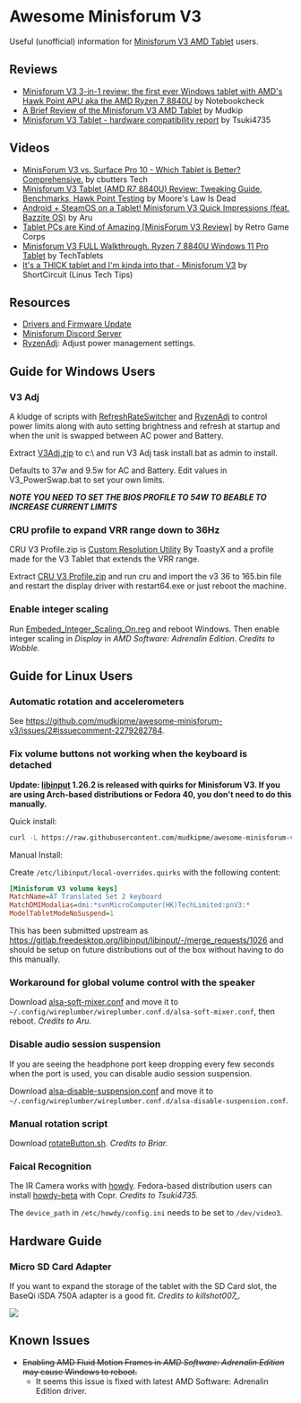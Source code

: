 Awesome Minisforum V3
=====================

Useful (unofficial) information for [Minisforum V3 AMD Tablet](https://www.minisforum.com/page/v3/index.html?lang=en) users.

## Reviews

- [Minisforum V3 3-in-1 review: the first ever Windows tablet with AMD's Hawk Point APU aka the AMD Ryzen 7 8840U](https://www.notebookcheck.net/Minisforum-V3-3-in-1-review-the-first-ever-Windows-tablet-with-AMD-s-Hawk-Point-APU-aka-the-AMD-Ryzen-7-8840U.829081.0.html) by Notebookcheck
- [A Brief Review of the Minisforum V3 AMD Tablet](https://mudkip.me/2024/04/14/A-Brief-Review-of-the-Minisforum-V3-AMD-Tablet/) by Mudkip
- [Minisforum V3 Tablet - hardware compatibility report](https://www.reddit.com/r/linuxhardware/s/rQ7BrCkx4w) by Tsuki4735

## Videos

- [MinisForum V3 vs. Surface Pro 10 - Which Tablet is Better? Comprehensive.](https://www.youtube.com/watch?v=reh_iWrlJV8) by cbutters Tech
- [Minisforum V3 Tablet (AMD R7 8840U) Review: Tweaking Guide, Benchmarks, Hawk Point Testing](https://www.youtube.com/watch?v=ivm78Qyls3A) by Moore's Law Is Dead
- [Android + SteamOS on a Tablet! Minisforum V3 Quick Impressions (feat. Bazzite OS)](https://www.youtube.com/watch?v=MrlnZXNTvtM) by Aru
- [Tablet PCs are Kind of Amazing [MinisForum V3 Review]](https://www.youtube.com/watch?v=8P0G-JLeZD4) by Retro Game Corps
- [Minisforum V3 FULL Walkthrough. Ryzen 7 8840U Windows 11 Pro Tablet](https://www.youtube.com/watch?v=c_zbxrHhtQA) by TechTablets
- [It's a THICK tablet and I'm kinda into that - Minisforum V3](https://www.youtube.com/watch?v=kI_Y231zwoU) by ShortCircuit (Linus Tech Tips)

## Resources

- [Drivers and Firmware Update](https://www.minisforum.com/new/support?lang=en#/support/page/download/120)
- [Minisforum Discord Server](https://discord.com/invite/Pxrg8WpFCa)
- [RyzenAdj](https://github.com/FlyGoat/RyzenAdj): Adjust power management settings.

## Guide for Windows Users

### V3 Adj

A kludge of scripts with [RefreshRateSwitcher](https://github.com/sryze/RefreshRateSwitcher) and [RyzenAdj](https://github.com/FlyGoat/RyzenAdj) to control power limits along with auto setting brightness and refresh at startup and when the unit is swapped between AC power and Battery.

Extract [V3Adj.zip](https://github.com/mudkipme/awesome-minisforum-v3/blob/main/scripts/V3Adj.zip) to c:\ and run V3 Adj task install.bat as admin to install. 

Defaults to 37w and 9.5w for AC and Battery.
Edit values in V3_PowerSwap.bat to set your own limits.

***NOTE YOU NEED TO SET THE BIOS PROFILE TO 54W TO BEABLE TO INCREASE CURRENT LIMITS***

### CRU profile to expand VRR range down to 36Hz

CRU V3 Profile.zip is [Custom Resolution Utility](https://www.monitortests.com/forum/Thread-Custom-Resolution-Utility-CRU) By ToastyX and a profile made for the V3 Tablet that extends the VRR range.

Extract [CRU V3 Profile.zip](https://github.com/mudkipme/awesome-minisforum-v3/blob/main/scripts/Cru%20V3%20Profile.zip) and run cru and import the v3 36 to 165.bin file and restart the display driver with restart64.exe or just reboot the machine.

### Enable integer scaling

Run [Embeded_Integer_Scaling_On.reg](scripts/Embeded_Integer_Scaling_On.reg) and reboot Windows. Then enable integer scaling in *Display* in *AMD Software: Adrenalin Edition*. _Credits to Wobble._

## Guide for Linux Users

### Automatic rotation and accelerometers

See https://github.com/mudkipme/awesome-minisforum-v3/issues/2#issuecomment-2279282784.

### Fix volume buttons not working when the keyboard is detached

**Update: [libinput](https://gitlab.freedesktop.org/libinput/libinput/-/releases/1.26.2) 1.26.2 is released with quirks for Minisforum V3. If you are using Arch-based distributions or Fedora 40, you don't need to do this manually.** 

Quick install:

```bash
curl -L https://raw.githubusercontent.com/mudkipme/awesome-minisforum-v3/main/scripts/linux_fix_sound.sh | sudo sh
```

Manual Install:

Create `/etc/libinput/local-overrides.quirks` with the following content:
```ini
[Minisforum V3 volume keys]
MatchName=AT Translated Set 2 keyboard
MatchDMIModalias=dmi:*svnMicroComputer(HK)TechLimited:pnV3:*
ModelTabletModeNoSuspend=1
```

This has been submitted upstream as https://gitlab.freedesktop.org/libinput/libinput/-/merge_requests/1026 and should be setup on future distributions out of the box without having to do this manually.

### Workaround for global volume control with the speaker

Download [alsa-soft-mixer.conf](scripts/alsa-soft-mixer.conf) and move it to `~/.config/wireplumber/wireplumber.conf.d/alsa-soft-mixer.conf`, then reboot. _Credits to Aru._

### Disable audio session suspension

If you are seeing the headphone port keep dropping every few seconds when the port is used, you can disable audio session suspension.

Download [alsa-disable-suspension.conf](scripts/alsa-disable-suspension.conf) and move it to `~/.config/wireplumber/wireplumber.conf.d/alsa-disable-suspension.conf`.

### Manual rotation script

Download [rotateButton.sh](scripts/rotateButton.sh).  _Credits to Briar._

### Faical Recognition

The IR Camera works with [howdy](https://github.com/boltgolt/howdy). Fedora-based distribution users can install [howdy-beta](https://copr.fedorainfracloud.org/coprs/principis/howdy-beta/) with Copr. _Credits to Tsuki4735._

The `device_path` in `/etc/howdy/config.ini` needs to be set to `/dev/video3`.

## Hardware Guide

### Micro SD Card Adapter

If you want to expand the storage of the tablet with the SD Card slot, the BaseQi iSDA 750A adapter is a good fit. _Credits to killshot007\_._

![](images/sd-card-adapter.jpg)

## Known Issues

- ~~Enabling AMD Fluid Motion Frames in *AMD Software: Adrenalin Edition* may cause Windows to reboot.~~
    - It seems this issue is fixed with latest AMD Software: Adrenalin Edition driver.
